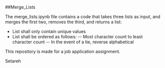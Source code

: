 ##Merge_Lists

The merge_lists.ipynb file contains a code that takes three lists as input, and merges the first two, removes the third, and returns a list:

- List shall only contain unique values
- List shall be ordered as follows:
-- Most character count to least character count
-- In the event of a tie, reverse alphabetical

This repository is made for a job application assignment.

Setareh
